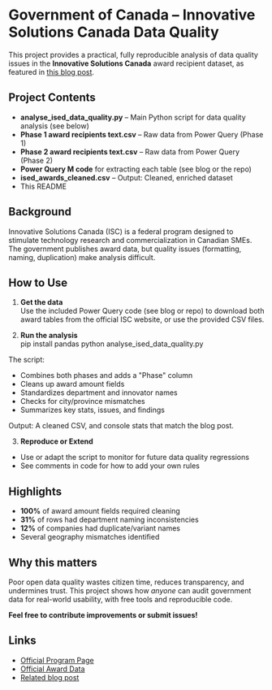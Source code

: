 # Government of Canada – Innovative Solutions Canada Data Quality

This project provides a practical, fully reproducible analysis of data quality issues in the **Innovative Solutions Canada** award recipient dataset, as featured in [this blog post](https://curtispokrant.com/open-data-hidden-mess-what-405-canadian-innovation-grants-reveal-about-government-data-quality/).

## Project Contents

- **analyse_ised_data_quality.py** – Main Python script for data quality analysis (see below)
- **Phase 1 award recipients text.csv** – Raw data from Power Query (Phase 1)
- **Phase 2 award recipients text.csv** – Raw data from Power Query (Phase 2)
- **Power Query M code** for extracting each table (see blog or the repo)
- **ised_awards_cleaned.csv** – Output: Cleaned, enriched dataset
- This README

## Background

Innovative Solutions Canada (ISC) is a federal program designed to stimulate technology research and commercialization in Canadian SMEs. The government publishes award data, but quality issues (formatting, naming, duplication) make analysis difficult.

## How to Use

1. **Get the data**  
   Use the included Power Query code (see blog or repo) to download both award tables from the official ISC website, or use the provided CSV files.

2. **Run the analysis**  
pip install pandas
python analyse_ised_data_quality.py

The script:
- Combines both phases and adds a "Phase" column
- Cleans up award amount fields
- Standardizes department and innovator names
- Checks for city/province mismatches
- Summarizes key stats, issues, and findings

Output: A cleaned CSV, and console stats that match the blog post.

3. **Reproduce or Extend**
- Use or adapt the script to monitor for future data quality regressions
- See comments in code for how to add your own rules

## Highlights

- **100%** of award amount fields required cleaning
- **31%** of rows had department naming inconsistencies
- **12%** of companies had duplicate/variant names
- Several geography mismatches identified

## Why this matters

Poor open data quality wastes citizen time, reduces transparency, and undermines trust. This project shows how *anyone* can audit government data for real-world usability, with free tools and reproducible code.

**Feel free to contribute improvements or submit issues!**

## Links

- [Official Program Page](https://ised-isde.canada.ca/site/innovative-solutions-canada/en)
- [Official Award Data](https://ised-isde.canada.ca/site/innovative-solutions-canada/en/innovative-solutions-canada-awarded-companies)
- [Related blog post](https://curtispokrant.com/open-data-hidden-mess-what-405-canadian-innovation-grants-reveal-about-government-data-quality/)
